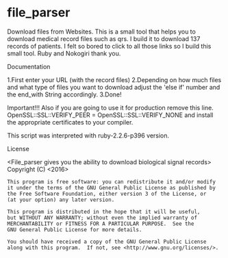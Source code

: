 # file_parser
Download files from Websites.
This is a small tool that helps you to download medical record files such as qrs.
I build it to download 137 records of patients. I felt so bored to click to all those links so I build this small tool.   
Ruby and Nokogiri thank you.

Documentation 

1.First enter your URL (with the record files)
2.Depending on how much files and what type of files you want to download adjust the 'else if' number and the end_with String accordingly.
3.Done!

Important!!!
Also if you are going to use it for production remove this line.
OpenSSL::SSL::VERIFY_PEER = OpenSSL::SSL::VERIFY_NONE 
and install the appropriate certificates to your compiler.

This script was interpreted with ruby-2.2.6-p396 version.

License

 <File_parser gives you the ability to download biological signal records>
    Copyright (C) <2016>  <Edvac of author>

    This program is free software: you can redistribute it and/or modify
    it under the terms of the GNU General Public License as published by
    the Free Software Foundation, either version 3 of the License, or
    (at your option) any later version.

    This program is distributed in the hope that it will be useful,
    but WITHOUT ANY WARRANTY; without even the implied warranty of
    MERCHANTABILITY or FITNESS FOR A PARTICULAR PURPOSE.  See the
    GNU General Public License for more details.

    You should have received a copy of the GNU General Public License
    along with this program.  If not, see <http://www.gnu.org/licenses/>.
